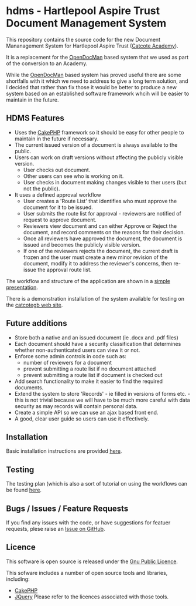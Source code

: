# hdms - Hartlepool Aspire Trust Document Management System

This repository contains the source code for the new Document Mananagement
System for Hartlepool Aspire Trust ([Catcote Academy](https://catcoteacademy.co.uk)).

It is a replacement for the [OpenDocMan](https://github.com/jones139/opendocman) based system that we used as part of the conversion to an Academy.

While the [OpenDocMan](https://github.com/jones139/opendocman) based system has
proved useful there are some shortfalls with it which we need to address to 
give a long term solution, and I decided that rather than fix those it would 
be better to produce a new system based on an established software framework 
whcih will be easier to maintain in the future.

## HDMS Features
* Uses the [CakePHP](http://www.cakephp.org/) framework so it should be easy 
for other people to maintain in the future if necessary.
* The current issued version of a document is always available to the public.
* Users can work on draft versions without affecting the publicly visible version.
  - User checks out document.
  - Other users can see who is working on it.
  - User checks in document making changes visible to ther users (but not the public).
* It uses a defined approval workflow
  - User creates a 'Route List' that identifies who must approve the document 
    for it to be issued.
  - User submits the route list for approval - reviewers are notified of request
    to approve document.
  - Reviewers view document and can either Approve or Reject the document,
    and record comments on the reasons for their decision.
  - Once all reviewers have approved the document, the document is issued and 
    becomes the publicly visible version.
  - If one of the reviewers rejects the document, the current draft is frozen
    and the user must create a new minor revision of the document, modify it to 
    address the reviewer's concerns, then re-issue the approval route list.

The workflow and structure of the application are shown in a [simple
presentation](https://github.com/jones139/hdms/blob/master/doc/HAT_DMS.pdf?raw=true).   

There is a demonstration installation of the system available for testing on the [catcotegb web site](http://catcotegb.co.uk/hdms_demo).

## Future additions
* Store both a native and an issued document (ie .docx and .pdf files)
* Each document should have a security classification that determines whether non-authenticated users can view it or not.
* Enforce some admin controls in code such as:
  * number of reviewers for a document
  * prevent submitting a route list if no document attached
  * prevent submitting a route list if document is checked out
* Add search functionality to make it easier to find the required documents.
* Extend the system to store 'Records' - ie filled in versions of forms etc. - 
  this is not trivial because we will have to be much more careful with data
  security as may records will contain personal data.
* Create a simple API so we can use an ajax based front end.
* A good, clear user guide so users can use it effectively.

## Installation
Basic installation instructions are provided [here](https://github.com/jones139/hdms/blob/master/doc/INSTALL.md).

## Testing
The testing plan (which is also a sort of tutorial on using the workflows can be
found [here](https://github.com/jones139/hdms/blob/master/doc/TESTING.md).

## Bugs / Issues / Feature Requests
If you find any issues with the code, or have suggestions for featuer requests,
plese raise an [Issue on GitHub](https://github.com/jones139/hdms/issues).

## Licence
This software is open source is released under the [Gnu Public Licence](https://github.com/jones139/hdms/raw/master/LICENSE).

This sofware includes a number of open source tools and libraries, including:
* [CakePHP](http://cakephp.org)
* [JQuery](http://jquery.org)
Please refer to the licences associated with those tools.
  

